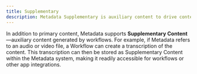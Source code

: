 ```yaml
---
title: Supplementary
description: Metadata Supplementary is auxiliary content to drive content workflows.
---
```


In addition to primary content, Metadata supports **Supplementary Content**—auxiliary content generated by workflows.
For example, if Metadata refers to an audio or video file, a Workflow can create a transcription of the content. This
transcription can then be stored as Supplementary Content within the Metadata system, making it readily accessible for
workflows or other app integrations.
